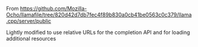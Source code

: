 From https://github.com/Mozilla-Ocho/llamafile/tree/820d42d7db7fec4f89b830a0cb41be0563c0c379/llama.cpp/server/public

Lightly modified to use relative URLs for the completion API and for loading additional resources
